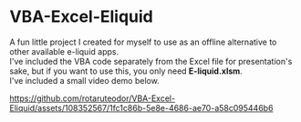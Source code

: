 # VBA-Excel-Eliquid
A fun little project I created for myself to use as an offline alternative to other available e-liquid apps.<br/>
I've included the VBA code separately from the Excel file for presentation's sake, but if you want to use this, you only need **E-liquid.xlsm**.<br/>
I've included a small video demo below.<br />

https://github.com/rotaruteodor/VBA-Excel-Eliquid/assets/108352567/1fc1c86b-5e8e-4686-ae70-a58c095446b6
